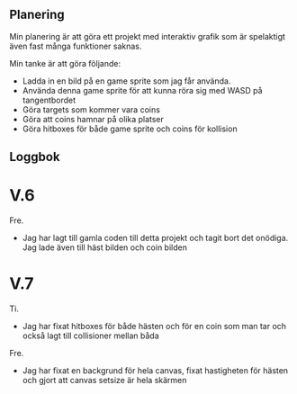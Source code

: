 ## Planering

Min planering är att göra ett projekt med interaktiv grafik som är spelaktigt även fast många funktioner saknas.

Min tanke är att göra följande:

* Ladda in en bild på en game sprite som jag får använda.
* Använda denna game sprite för att kunna röra sig med WASD på tangentbordet
* Göra targets som kommer vara coins
* Göra att coins hamnar på olika platser
* Göra hitboxes för både game sprite och coins för kollision

## Loggbok

# V.6

Fre. 
- Jag har lagt till gamla coden till detta projekt och tagit bort det onödiga. Jag lade även till häst bilden och coin bilden

# V.7
Ti. 
- Jag har fixat hitboxes för både hästen och för en coin som man tar och också lagt till collisioner mellan båda

Fre. 
- Jag har fixat en backgrund för hela canvas, fixat hastigheten för hästen och gjort att canvas setsize är hela skärmen